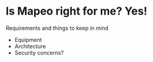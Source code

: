 # Is Mapeo right for me? Yes!

Requirements and things to keep in mind

* Equipment
* Architecture
* Security concerns?



